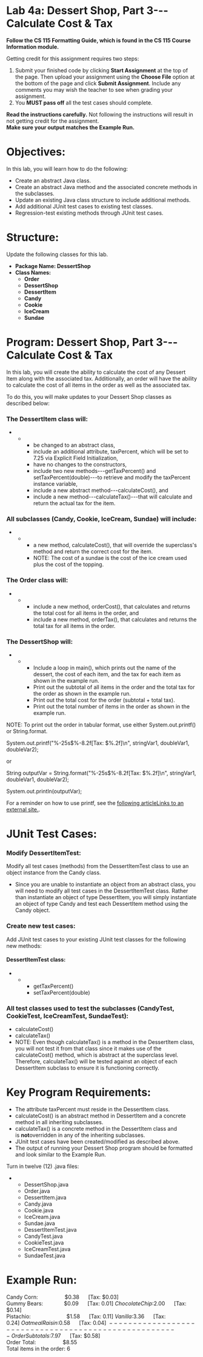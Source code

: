 Lab 4a: Dessert Shop, Part 3---Calculate Cost & Tax
=================================================

**Follow the CS 115 Formatting Guide, which is found in the CS 115 Course Information module.**

Getting credit for this assignment requires two steps:

1.  Submit your finished code by clicking **Start Assignment** at the top of the page. Then upload your assignment using the **Choose File** option at the bottom of the page and click **Submit Assignment**. Include any comments you may wish the teacher to see when grading your assignment.  
2.  You **MUST pass off** all the test cases should complete.

**Read the instructions carefully.** Not following the instructions will result in not getting credit for the assignment.\
**Make sure your output matches the Example Run.**

Objectives:
===========

In this lab, you will learn how to do the following:

-   Create an abstract Java class.
-   Create an abstract Java method and the associated concrete methods in the subclasses.
-   Update an existing Java class structure to include additional methods.
-   Add additional JUnit test cases to existing test classes.
-   Regression-test existing methods through JUnit test cases.

Structure:
==========

Update the following classes for this lab.

-   **Package Name: DessertShop**
-   **Class Names:**
    -   **Order**
    -   **DessertShop**
    -   **DessertItem**
    -   **Candy**
    -   **Cookie**
    -   **IceCream**
    -   **Sundae**

Program: Dessert Shop, Part 3---Calculate Cost & Tax
==================================================

In this lab, you will create the ability to calculate the cost of any Dessert Item along with the associated tax. Additionally, an order will have the ability to calculate the cost of all items in the order as well as the associated tax.

To do this, you will make updates to your Dessert Shop classes as described below:

### The DessertItem class will:

-   -   -   be changed to an abstract class,
        -   include an additional attribute, taxPercent, which will be set to 7.25 via Explicit Field Initialization,
        -   have no changes to the constructors,
        -   include two new methods---getTaxPercent() and setTaxPercent(double)---to retrieve and modify the taxPercent instance variable,
        -   include a new abstract method---calculateCost(), and
        -   include a new method---calculateTax()---that will calculate and return the actual tax for the item.

### All subclasses (Candy, Cookie, IceCream, Sundae) will include:

-   -   -   a new method, calculateCost(), that will override the superclass's method and return the correct cost for the item.
        -   NOTE: The cost of a sundae is the cost of the ice cream used plus the cost of the topping.

### The Order class will:

-   -   -   include a new method, orderCost(), that calculates and returns the total cost for all items in the order, and
        -   include a new method, orderTax(), that calculates and returns the total tax for all items in the order.

### The DessertShop will:

-   -   -   Include a loop in main(), which prints out the name of the dessert, the cost of each item, and the tax for each item as shown in the example run.
        -   Print out the subtotal of all items in the order and the total tax for the order as shown in the example run.
        -   Print out the total cost for the order (subtotal + total tax).
        -   Print out the total number of items in the order as shown in the example run.

NOTE: To print out the order in tabular format, use either System.out.printf() or String.format.

System.out.printf("%-25s$%-8.2f[Tax: $%.2f]\n", stringVar1, doubleVar1, doubleVar2);

or

String outputVar = String.format("%-25s$%-8.2f[Tax: $%.2f]\n", stringVar1, doubleVar1, doubleVar2);

System.out.println(outputVar);

For a reminder on how to use printf, see the [following articleLinks to an external site.](https://alvinalexander.com/programming/printf-format-cheat-sheet/).

JUnit Test Cases:
=================

### Modify DessertItemTest:

Modify all test cases (methods) from the DessertItemTest class to use an object instance from the Candy class.

-   Since you are unable to instantiate an object from an abstract class, you will need to modify all test cases in the DessertItemTest class. Rather than instantiate an object of type DessertItem, you will simply instantiate an object of type Candy and test each DessertItem method using the Candy object.

### Create new test cases:

Add JUnit test cases to your existing JUnit test classes for the following new methods:

#### DessertItemTest class:

-   -   -   getTaxPercent()
        -   setTaxPercent(double)

### All test classes used to test the subclasses (CandyTest, CookieTest, IceCreamTest, SundaeTest):

-   calculateCost()
-   calculateTax()
-   NOTE: Even though calculateTax() is a method in the DessertItem class, you will not test it from that class since it makes use of the calculateCost() method, which is abstract at the superclass level. Therefore, calculateTax() will be tested against an object of each DessertItem subclass to ensure it is functioning correctly.

Key Program Requirements:
=========================

-   The attribute taxPercent must reside in the DessertItem class.
-   calculateCost() is an abstract method in DessertItem and a concrete method in all inheriting subclasses.
-   calculateTax() is a concrete method in the DessertItem class and is **not**overridden in any of the inheriting subclasses.
-   JUnit test cases have been created/modified as described above.
-   The output of running your Dessert Shop program should be formatted and look similar to the Example Run.

Turn in twelve (12) .java files:

-   -   DessertShop.java
    -   Order.java
    -   DessertItem.java
    -   Candy.java
    -   Cookie.java
    -   IceCream.java
    -   Sundae.java
    -   DessertItemTest.java
    -   CandyTest.java
    -   CookieTest.java
    -   IceCreamTest.java
    -   SundaeTest.java

Example Run:
============

Candy Corn:                  $0.38      [Tax: $0.03]\
Gummy Bears:              $0.09      [Tax: $0.01]\
Chocolate Chip:           $2.00      [Tax: $0.14]\
Pistachio:                        $1.58      [Tax: $0.11]\
Vanilla:                             $3.36      [Tax: $0.24]\
Oatmeal Raisin:           $0.58      [Tax: $0.04]\
------------------------------------------------------\
Order Subtotals:         $7.97      [Tax: $0.58]\
Order Total:                  $8.55\
Total items in the order: 6